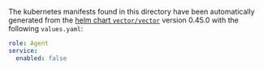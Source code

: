 The kubernetes manifests found in this directory have been automatically generated
from the [helm chart `vector/vector`](https://github.com/vectordotdev/helm-charts/tree/master/charts/vector)
version 0.45.0 with the following `values.yaml`:

```yaml
role: Agent
service:
  enabled: false
```
